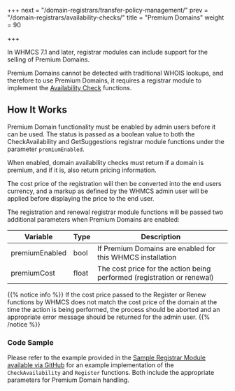 +++
next = "/domain-registrars/transfer-policy-management/"
prev = "/domain-registrars/availability-checks/"
title = "Premium Domains"
weight = 90

+++

In WHMCS 7.1 and later, registrar modules can include support for the selling of Premium Domains.

Premium Domains cannot be detected with traditional WHOIS lookups, and therefore to use Premium Domains, it requires a registrar module to implement the [Availability Check](/domain-registrars/availability-checks/) functions.

## How It Works

Premium Domain functionality must be enabled by admin users before it can be used. The status is passed as a boolean value to both the CheckAvailability and GetSuggestions registrar module functions under the parameter `premiumEnabled`.

When enabled, domain availability checks must return if a domain is premium, and if it is, also return pricing information.

The cost price of the registration will then be converted into the end users currency, and a markup as defined by the WHMCS admin user will be applied before displaying the price to the end user.

The registration and renewal registrar module functions will be passed two additional parameters when Premium Domains are enabled:

| Variable | Type | Description |
| --------- | ----------- | ----------- |
| premiumEnabled | bool | If Premium Domains are enabled for this WHMCS installation
| premiumCost | float | The cost price for the action being performed (registration or renewal)

{{% notice info %}}
If the cost price passed to the Register or Renew functions by WHMCS does not match the cost price of the domain at the time the action is being performed, the process should be aborted and an appropriate error message should be returned for the admin user.
{{% /notice %}}

### Code Sample

Please refer to the example provided in the [Sample Registrar Module available via GitHub](https://github.com/WHMCS/sample-registrar-module) for an example implementation of the `CheckAvailability` and `Register` functions. Both include the appropriate parameters for Premium Domain handling.
